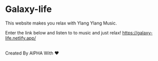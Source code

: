 # Galaxy-life
This website makes you relax with Ylang Ylang Music.<br>

Enter the link below and listen to to music and just relax!
https://galaxy-life.netlify.app/<br><br>


Created By AlPHA With ❤️
